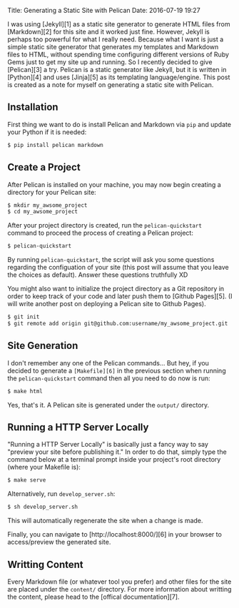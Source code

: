 Title: Generating a Static Site with Pelican
Date: 2016-07-19 19:27

I was using [Jekyll][1] as a static site generator to generate HTML files from 
[Markdown][2] for this site and it worked just fine. However, Jekyll is perhaps
too powerful for what I really need. Because what I want is just a simple static 
site generator that generates my templates and Markdown files to HTML, without
spending time configuring different versions of Ruby Gems just to get my site up 
and running. So I recently decided to give [Pelican][3] a try. Pelican is a 
static generator like Jekyll, but it is written in [Python][4] and uses 
[Jinja][5] as its templating language/engine. This post is created as a note for
myself on generating a static site with Pelican. 

## Installation

First thing we want to do is install Pelican and Markdown via `pip` and update
your Python if it is needed:

```sh
$ pip install pelican markdown
```

## Create a Project

After Pelican is installed on your machine, you may now begin creating a directory
for your Pelican site:

```sh
$ mkdir my_awsome_project 
$ cd my_awsome_project
```

After your project directory is created, run the `pelican-quickstart` command to
proceed the process of creating a Pelican project:

```sh
$ pelican-quickstart
```

By running `pelican-quickstart`, the script will ask you some questions regarding
the configuation of your site (this post will assume that you leave the choices 
as default). Answer these questions truthfully XD 

You might also want to initialize the project directory as a Git repository in
order to keep track of your code and later push them to [Github Pages][5].
(I will write another post on deploying a Pelican site to Github Pages).

```sh
$ git init
$ git remote add origin git@github.com:username/my_awsome_project.git
```

## Site Generation
I don't remember any one of the Pelican commands... But hey, if you decided to
generate a `[Makefile][6]` in the previous section when running the 
`pelican-quickstart` command then all you need to do now is run:

```sh
$ make html
```
Yes, that's it. A Pelican site is generated under the `output/` directory.

## Running a HTTP Server Locally

"Running a HTTP Server Locally" is basically just a fancy way to say "preview your
site before publishing it." In order to do that, simply type the command below at
a terminal prompt inside your project's root directory (where your Makefile is):

```sh
$ make serve
```

Alternatively, run `develop_server.sh`:

```sh
$ sh develop_server.sh
```

This will automatically regenerate the site when a change is made. 

Finally, you can navigate to [http://localhost:8000/][6] in your browser 
to access/preview the generated site.

## Writting Content

Every Markdown file (or whatever tool you prefer) and other files for the site are
placed under the `content/` directory. For more information about writting the 
content, please head to the [offical documentation][7].

